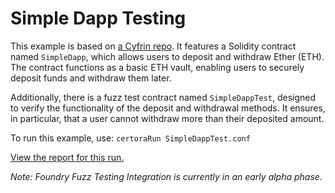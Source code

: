 # Simple Dapp Testing

This example is based on [a Cyfrin repo](https://github.com/Cyfrin/fuzz-testing-on-foundry). It features a Solidity contract named `SimpleDapp`, which allows users to deposit and withdraw Ether (ETH). The contract functions as a basic ETH vault, enabling users to securely deposit funds and withdraw them later.

Additionally, there is a fuzz test contract named `SimpleDappTest`, designed to verify the functionality of the deposit and withdrawal methods. It ensures, in particular, that a user cannot withdraw more than their deposited amount.

To run this example, use:
```certoraRun SimpleDappTest.conf```

[View the report for this run.](https://prover.certora.com/output/15800/7faf69fd82034fe8824393078c63ead2?anonymousKey=27031765775db06bc5e3bf4f3fc87be556bb59b1)

*Note: Foundry Fuzz Testing Integration is currently in an early alpha phase.*